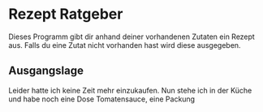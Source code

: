 # Rezept Ratgeber

Dieses Programm gibt dir anhand deiner vorhandenen Zutaten ein Rezept aus. Falls du eine Zutat nicht vorhanden hast wird diese ausgegeben.

## Ausgangslage

Leider hatte ich keine Zeit mehr einzukaufen. Nun stehe ich in der Küche und habe noch eine Dose Tomatensauce, eine Packung
